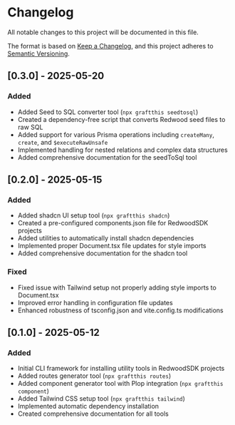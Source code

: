 # Changelog

All notable changes to this project will be documented in this file.

The format is based on [Keep a Changelog](https://keepachangelog.com/en/1.0.0/),
and this project adheres to [Semantic Versioning](https://semver.org/spec/v2.0.0.html).

## [0.3.0] - 2025-05-20

### Added
- Added Seed to SQL converter tool (`npx graftthis seedtosql`)
- Created a dependency-free script that converts Redwood seed files to raw SQL
- Added support for various Prisma operations including `createMany`, `create`, and `$executeRawUnsafe`
- Implemented handling for nested relations and complex data structures
- Added comprehensive documentation for the seedToSql tool

## [0.2.0] - 2025-05-15

### Added
- Added shadcn UI setup tool (`npx graftthis shadcn`)
- Created a pre-configured components.json file for RedwoodSDK projects
- Added utilities to automatically install shadcn dependencies
- Implemented proper Document.tsx file updates for style imports
- Added comprehensive documentation for the shadcn tool

### Fixed
- Fixed issue with Tailwind setup not properly adding style imports to Document.tsx
- Improved error handling in configuration file updates
- Enhanced robustness of tsconfig.json and vite.config.ts modifications

## [0.1.0] - 2025-05-12

### Added
- Initial CLI framework for installing utility tools in RedwoodSDK projects
- Added routes generator tool (`npx graftthis routes`)
- Added component generator tool with Plop integration (`npx graftthis component`)
- Added Tailwind CSS setup tool (`npx graftthis tailwind`)
- Implemented automatic dependency installation
- Created comprehensive documentation for all tools
